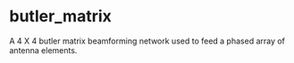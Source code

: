 # butler_matrix
A 4 X 4 butler matrix beamforming network used to feed a phased array of antenna elements.

